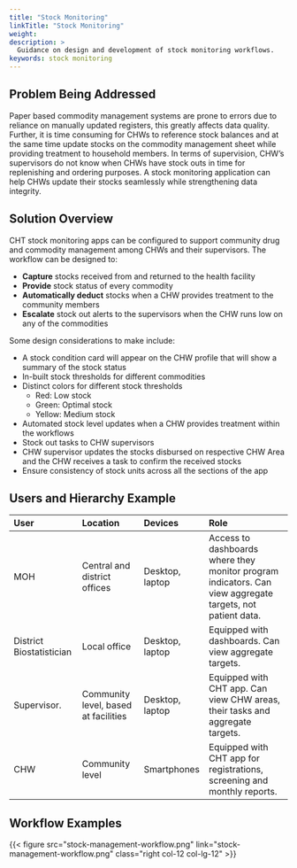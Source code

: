 ```yaml
---
title: "Stock Monitoring"
linkTitle: "Stock Monitoring"
weight: 
description: >
  Guidance on design and development of stock monitoring workflows.
keywords: stock monitoring
---
```


## Problem Being Addressed

Paper based commodity management systems are prone to errors due to reliance on manually updated registers, this greatly affects data quality. Further, it is time consuming for CHWs to reference stock balances and at the same time update stocks on the commodity management sheet while providing treatment to household members. In terms of supervision, CHW’s supervisors do not know when CHWs have stock outs in time for replenishing and ordering  purposes.  A stock monitoring application can help CHWs update their stocks seamlessly while strengthening data integrity.

## Solution Overview

CHT stock monitoring apps can be configured to support community drug and commodity management among CHWs and their supervisors. The workflow can be designed to: 
* **Capture** stocks received from and returned to the health facility
* **Provide** stock status of every commodity
* **Automatically deduct** stocks when a CHW provides  treatment to the community members
* **Escalate** stock out alerts to the supervisors when the CHW runs low on any of the commodities

Some design considerations to make include:
* A stock condition card will appear on the CHW profile that will show a summary of the stock status
* In-built stock thresholds for different commodities
* Distinct colors for different stock thresholds
    * Red: Low stock
    * Green: Optimal stock
    * Yellow: Medium stock
* Automated stock level updates when a CHW provides treatment within the workflows
* Stock out tasks to CHW supervisors
* CHW supervisor updates the stocks disbursed on respective CHW Area and the CHW receives a task to confirm the received stocks
* Ensure consistency of stock units across all the sections of the app


## Users and Hierarchy Example

| User                                 | Location                               | Devices                             | Role                                                                                                                                                                                                                                              |
| :----------------------------------- | :------------------------------------- | :---------------------------------- | :---------------------------------------------------------------------------------------------------------------------------------------------------- |
| MOH                                  | Central and district offices           | Desktop, laptop                     | Access to dashboards where they monitor program indicators. Can view aggregate targets, not patient data.                                                 |
| District Biostatistician             | Local office                           | Desktop, laptop                     | Equipped with dashboards. Can view aggregate targets.                                                   |
| Supervisor.                          | Community level, based at facilities   | Desktop, laptop                     | Equipped with CHT app. Can view CHW areas, their tasks and aggregate targets.  |                                                                                                      |
| CHW                                  | Community level                        | Smartphones                         | Equipped with CHT app for registrations, screening and monthly reports.                                                   |


## Workflow Examples

{{< figure src="stock-management-workflow.png" link="stock-management-workflow.png" class="right col-12 col-lg-12" >}}

